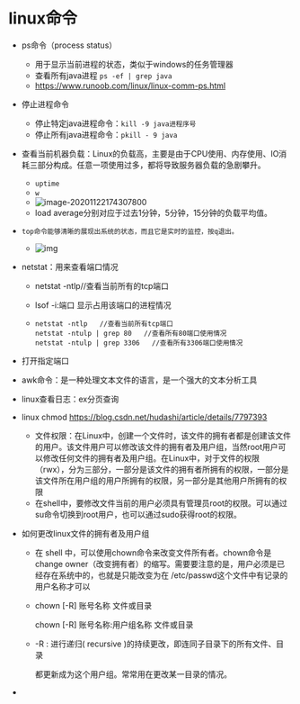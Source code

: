 # linux命令

- ps命令（process status）
  - 用于显示当前进程的状态，类似于windows的任务管理器
  - 查看所有java进程 `ps -ef | grep java`
  - https://www.runoob.com/linux/linux-comm-ps.html
  
- 停止进程命令
  - 停止特定java进程命令：`kill -9 java进程序号`
  - 停止所有java进程命令：`pkill - 9 java`
  
- 查看当前机器负载：Linux的负载高，主要是由于CPU使用、内存使用、IO消耗三部分构成。任意一项使用过多，都将导致服务器负载的急剧攀升。
  - `uptime`
  - `w`
  - ![image-20201122174307800](C:\Users\Administrator\AppData\Roaming\Typora\typora-user-images\image-20201122174307800.png)
  - load average分别对应于过去1分钟，5分钟，15分钟的负载平均值。
  
- `top命令能够清晰的展现出系统的状态，而且它是实时的监控，按q退出。`
  
  - ![img](https://img-blog.csdn.net/20140809122156703?watermark/2/text/aHR0cDovL2Jsb2cuY3Nkbi5uZXQvc3pjaHR4/font/5a6L5L2T/fontsize/400/fill/I0JBQkFCMA==/dissolve/70/gravity/Center)
  
- netstat：用来查看端口情况

  - netstat -ntlp//查看当前所有的tcp端口
  
  - lsof -i:端口 显示占用该端口的进程情况
  
  - ```
    netstat -ntlp   //查看当前所有tcp端口
    netstat -ntulp | grep 80   //查看所有80端口使用情况
    netstat -ntulp | grep 3306   //查看所有3306端口使用情况
    ```
  
- 打开指定端口

- awk命令：是一种处理文本文件的语言，是一个强大的文本分析工具

- linux查看日志：ex分页查询

- linux chmod https://blog.csdn.net/hudashi/article/details/7797393

  - 文件权限：在Linux中，创建一个文件时，该文件的拥有者都是创建该文件的用户。该文件用户可以修改该文件的拥有者及用户组，当然root用户可以修改任何文件的拥有者及用户组。在Linux中，对于文件的权限（rwx），分为三部分，一部分是该文件的拥有者所拥有的权限，一部分是该文件所在用户组的用户所拥有的权限，另一部分是其他用户所拥有的权限
  - 在shell中，要修改文件当前的用户必须具有管理员root的权限。可以通过su命令切换到root用户，也可以通过sudo获得root的权限。

- 如何更改linux文件的拥有者及用户组

  - 在 shell 中，可以使用chown命令来改变文件所有者。chown命令是change owner（改变拥有者）的缩写。需要要注意的是，用户必须是已经存在系统中的，也就是只能改变为在 /etc/passwd这个文件中有记录的用户名称才可以

  - chown [-R] 账号名称 文件或目录

    chown [-R] 账号名称:用户组名称 文件或目录

  - -R : 进行递归( recursive )的持续更改，即连同子目录下的所有文件、目录

    都更新成为这个用户组。常常用在更改某一目录的情况。

- 